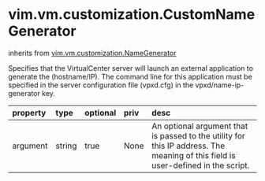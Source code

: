 vim.vm.customization.CustomNameGenerator
========================================
inherits from [vim.vm.customization.NameGenerator](docs/vim.vm.customization.NameGenerator.md)


Specifies that the VirtualCenter server will launch an external application to   generate the (hostname/IP). The command line for this application must be specified   in the server configuration file (vpxd.cfg) in the vpxd/name-ip-generator key.

| property | type | optional | priv | desc |
|:---------|:-----|:---------|:-----|:-----|
| argument | string | true | None | An optional argument that is passed to the utility for this IP address. The   meaning of this field is user-defined in the script. |


